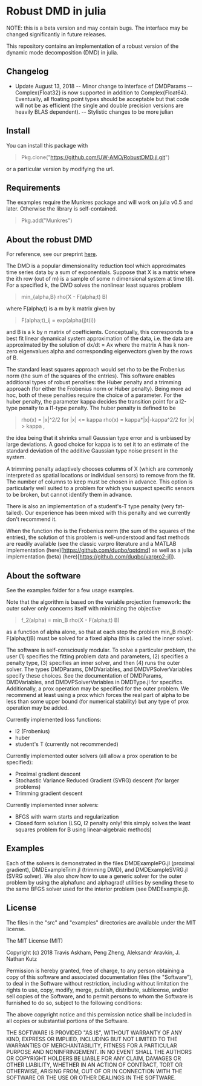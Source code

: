 
# Robust DMD in julia

NOTE: this is a beta version and may contain bugs. The
interface may be changed significantly in future releases.

This repository contains an implementation of a robust
version of the dynamic mode decomposition (DMD) in 
julia. 

## Changelog

- Update August 13, 2018
-- Minor change to interface of DMDParams
-- Complex{Float32} is now supported in addition to
Complex{Float64}. Eventually, all floating point types
should be acceptable but that code will not be as efficient
(the single and double precision versions are heavily
BLAS dependent).
-- Stylistic changes to be more julian

## Install

You can install this package with

> Pkg.clone("https://github.com/UW-AMO/RobustDMD.jl.git")

or a particular version by modifying the url.

## Requirements

The examples require the Munkres package and will work on 
julia v0.5 and later. Otherwise the library is self-contained.

> Pkg.add("Munkres")

## About the robust DMD

For reference, see our preprint [here](https://arxiv.org/pdf/1712.01883.pdf).

The DMD is a popular dimensionality reduction 
tool which approximates time series data by a sum of 
exponentials. Suppose that X is a matrix where the ith
row (out of m) is a sample of some n dimensional system 
at time t(i). For a specified k, the DMD solves the 
nonlinear least squares problem 

> min_{alpha,B} rho(X - F(alpha;t) B)

where F(alpha;t) is a m by k matrix given by 

> F(alpha;t)_ij = exp(alpha(j)t(i))

and B is a k by n matrix of coefficients. Conceptually,
this corresponds to a best fit linear dynamical system
approximation of the data, i.e. the data are approximated
by the solution of dx/dt = Ax where the matrix A
has k non-zero eigenvalues alpha and corresponding 
eigenvectors given by the rows of B.

The standard least squares approach would set rho
to be the Frobenius norm (the sum of the squares of
the entries). This software enables additional
types of robust penalties: the Huber penalty and 
a trimming approach (for either the Frobenius norm
or Huber penalty). Being more ad hoc, both of these
penalties require the choice of a parameter. For 
the huber penalty, the parameter kappa decides the 
transition point for a l2-type penalty to a l1-type
penalty. The huber penalty is defined to be 

> rho(x) = |x|^2/2 for |x| <= kappa
> rho(x) = kappa*|x|-kappa^2/2 for |x| > kappa ,

the idea being that it shrinks small Gaussian type
error and is unbiased by large deviations. A good
choice for kappa is to set it to an estimate
of the standard deviation of the additive Gaussian
type noise present in the system. 

A trimming penalty adaptively chooses columns of 
X (which are commonly interpreted as spatial locations 
or individual sensors) to remove from the fit. 
The number of columns to keep must be chosen in
advance. This option is particularly well suited to
a problem for which you suspect specific sensors 
to be broken, but cannot identify them in advance.

There is also an implementation of a student's-T
type penalty (very fat-tailed). Our experience 
has been mixed with this penalty and we currently
don't recommend it.

When the function rho is the Frobenius norm (the
sum of the squares of the entries), the solution
of this problem is well-understood and fast methods
are readily available (see the classic varpro literature
and a MATLAB implementation (here)[https://github.com/duqbo/optdmd]
as well as a julia implementation (beta)
(here)[https://github.com/duqbo/varpro2-jl]).

## About the software

See the examples folder for a few usage examples.

Note that the algorithm is based on the variable
projection framework: the outer solver only concerns
itself with minimizing the objective

> f_2(alpha) = min_B  rho(X - F(alpha;t) B)

as a function of alpha alone, so that at each step
the problem min_B rho(X-F(alpha;t)B) must be solved
for a fixed alpha (this is called the inner
solve). 

The software is self-consciously modular. To
solve a particular problem, the user (1)
specifies the fitting problem data and parameters,
(2) specifies a penalty type, (3) specifies an
inner solver, and then (4) runs the outer solver.
The types DMDParams, DMDVariables, and 
DMDVPSolverVariables specify these choices.
See the documentation of DMDParams, DMDVariables,
and DMDVPSolverVariables in DMDType.jl for specifics.
Additionally, a prox operation may be specified
for the outer problem. We recommend at least
using a prox which forces the real part of alpha
to be less than some upper bound (for numerical
stability) but any type of prox operation
may be added. 

Currently implemented loss functions:
- l2 (Frobenius)
- huber
- student's T (currently not recommended)

Currently implemented outer solvers (all allow a prox
operation to be specified):
- Proximal gradient descent
- Stochastic Variance Reduced Gradient (SVRG) 
descent (for larger problems)
- Trimming gradient descent

Currently implemented inner solvers:
- BFGS with warm starts and regularization
- Closed form solution (LSQ, l2 penalty only! this
simply solves the least squares problem for B
using linear-algebraic methods)

## Examples

Each of the solvers is demonstrated in the files 
DMDExamplePG.jl (proximal gradient), DMDExampleTrim.jl
(trimming DMD), and DMDExampleSVRG.jl (SVRG solver).
We also show how to use a generic solver for the outer
problem by using the alphafunc and alphagrad! utilities
by sending these to the same BFGS solver used for the 
interior problem (see DMDExample.jl).

## License

The files in the "src" and "examples" directories are available under the MIT license.

The MIT License (MIT)

Copyright (c) 2018 Travis Askham, Peng Zheng, Aleksandr Aravkin, J. Nathan Kutz

Permission is hereby granted, free of charge, to any person obtaining a copy of this software and associated documentation files (the "Software"), to deal in the Software without restriction, including without limitation the rights to use, copy, modify, merge, publish, distribute, sublicense, and/or sell copies of the Software, and to permit persons to whom the Software is furnished to do so, subject to the following conditions:

The above copyright notice and this permission notice shall be included in all copies or substantial portions of the Software.

THE SOFTWARE IS PROVIDED "AS IS", WITHOUT WARRANTY OF ANY KIND, EXPRESS OR IMPLIED, INCLUDING BUT NOT LIMITED TO THE WARRANTIES OF MERCHANTABILITY, FITNESS FOR A PARTICULAR PURPOSE AND NONINFRINGEMENT. IN NO EVENT SHALL THE AUTHORS OR COPYRIGHT HOLDERS BE LIABLE FOR ANY CLAIM, DAMAGES OR OTHER LIABILITY, WHETHER IN AN ACTION OF CONTRACT, TORT OR OTHERWISE, ARISING FROM, OUT OF OR IN CONNECTION WITH THE SOFTWARE OR THE USE OR OTHER DEALINGS IN THE SOFTWARE.